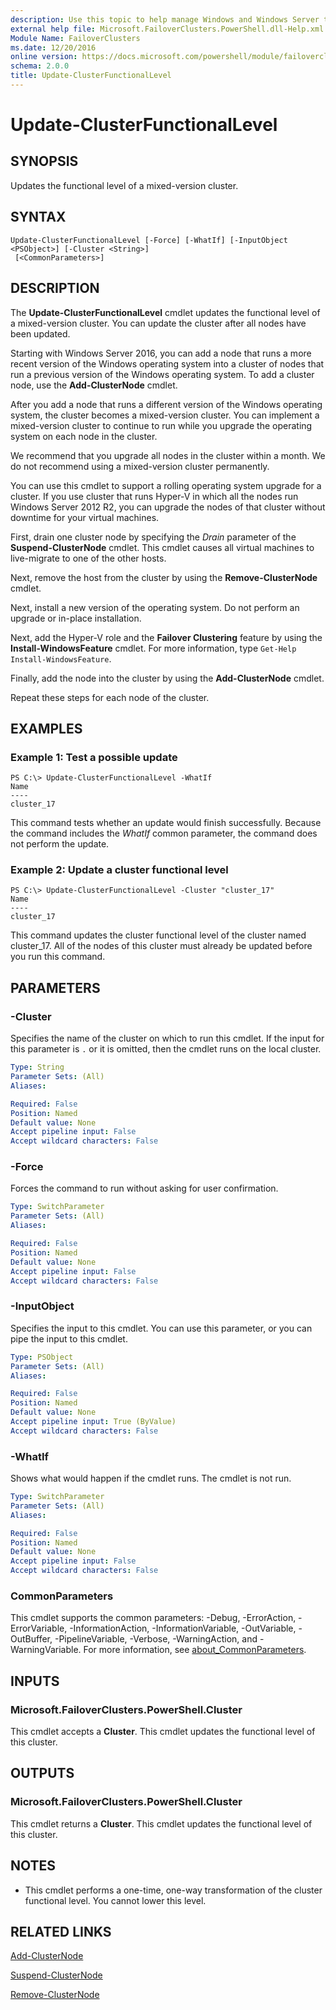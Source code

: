 ```yaml
---
description: Use this topic to help manage Windows and Windows Server technologies with Windows PowerShell.
external help file: Microsoft.FailoverClusters.PowerShell.dll-Help.xml
Module Name: FailoverClusters
ms.date: 12/20/2016
online version: https://docs.microsoft.com/powershell/module/failoverclusters/update-clusterfunctionallevel?view=windowsserver2019-ps&wt.mc_id=ps-gethelp
schema: 2.0.0
title: Update-ClusterFunctionalLevel
---
```


# Update-ClusterFunctionalLevel

## SYNOPSIS
Updates the functional level of a mixed-version cluster.

## SYNTAX

```
Update-ClusterFunctionalLevel [-Force] [-WhatIf] [-InputObject <PSObject>] [-Cluster <String>]
 [<CommonParameters>]
```

## DESCRIPTION
The **Update-ClusterFunctionalLevel** cmdlet updates the functional level of a mixed-version cluster.
You can update the cluster after all nodes have been updated.

Starting with Windows Server 2016, you can add a node that runs a more recent version of the Windows operating system into a cluster of nodes that run a previous version of the Windows operating system.
To add a cluster node, use the **Add-ClusterNode** cmdlet.

After you add a node that runs a different version of the Windows operating system, the cluster becomes a mixed-version cluster.
You can implement a mixed-version cluster to continue to run while you upgrade the operating system on each node in the cluster.

We recommend that you upgrade all nodes in the cluster within a month.
We do not recommend using a mixed-version cluster permanently.

You can use this cmdlet to support a rolling operating system upgrade for a cluster.
If you use cluster that runs Hyper-V in which all the nodes run Windows Server 2012 R2, you can upgrade the nodes of that cluster without downtime for your virtual machines.

First, drain one cluster node by specifying the *Drain* parameter of the **Suspend-ClusterNode** cmdlet.
This cmdlet causes all virtual machines to live-migrate to one of the other hosts.

Next, remove the host from the cluster by using the **Remove-ClusterNode** cmdlet.

Next, install a new version of the operating system.
Do not perform an upgrade or in-place installation.

Next, add the Hyper-V role and the **Failover Clustering** feature by using the **Install-WindowsFeature** cmdlet.
For more information, type `Get-Help Install-WindowsFeature`.

Finally, add the node into the cluster by using the **Add-ClusterNode** cmdlet.

Repeat these steps for each node of the cluster.

## EXAMPLES

### Example 1: Test a possible update
```
PS C:\> Update-ClusterFunctionalLevel -WhatIf
Name
----
cluster_17
```

This command tests whether an update would finish successfully.
Because the command includes the *WhatIf* common parameter, the command does not perform the update.

### Example 2: Update a cluster functional level
```
PS C:\> Update-ClusterFunctionalLevel -Cluster "cluster_17"
Name
----
cluster_17
```

This command updates the cluster functional level of the cluster named cluster_17.
All of the nodes of this cluster must already be updated before you run this command.

## PARAMETERS

### -Cluster
Specifies the name of the cluster on which to run this cmdlet.
If the input for this parameter is `.` or it is omitted, then the cmdlet runs on the local cluster.

```yaml
Type: String
Parameter Sets: (All)
Aliases: 

Required: False
Position: Named
Default value: None
Accept pipeline input: False
Accept wildcard characters: False
```

### -Force
Forces the command to run without asking for user confirmation.

```yaml
Type: SwitchParameter
Parameter Sets: (All)
Aliases: 

Required: False
Position: Named
Default value: None
Accept pipeline input: False
Accept wildcard characters: False
```

### -InputObject
Specifies the input to this cmdlet.
You can use this parameter, or you can pipe the input to this cmdlet.

```yaml
Type: PSObject
Parameter Sets: (All)
Aliases: 

Required: False
Position: Named
Default value: None
Accept pipeline input: True (ByValue)
Accept wildcard characters: False
```

### -WhatIf
Shows what would happen if the cmdlet runs. The cmdlet is not run.

```yaml
Type: SwitchParameter
Parameter Sets: (All)
Aliases: 

Required: False
Position: Named
Default value: None
Accept pipeline input: False
Accept wildcard characters: False
```

### CommonParameters
This cmdlet supports the common parameters: -Debug, -ErrorAction, -ErrorVariable, -InformationAction, -InformationVariable, -OutVariable, -OutBuffer, -PipelineVariable, -Verbose, -WarningAction, and -WarningVariable. For more information, see [about_CommonParameters](https://go.microsoft.com/fwlink/?LinkID=113216).

## INPUTS

### Microsoft.FailoverClusters.PowerShell.Cluster
This cmdlet accepts a **Cluster**.
This cmdlet updates the functional level of this cluster.

## OUTPUTS

### Microsoft.FailoverClusters.PowerShell.Cluster
This cmdlet returns a **Cluster**.
This cmdlet updates the functional level of this cluster.

## NOTES
* This cmdlet performs a one-time, one-way transformation of the cluster functional level. You cannot lower this level.

## RELATED LINKS

[Add-ClusterNode](./Add-ClusterNode.md)

[Suspend-ClusterNode](./Suspend-ClusterNode.md)

[Remove-ClusterNode](./Remove-ClusterNode.md)

